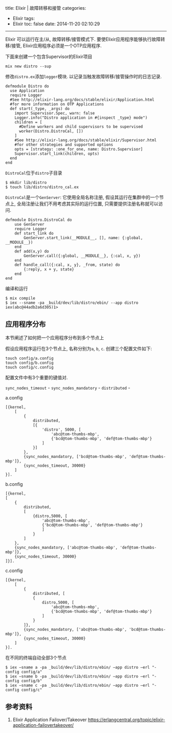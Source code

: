 title: Elixir | 故障转移和接管
categories:
  - Elixir
tags:
  - Elixir
toc: false
date: 2014-11-20 02:10:29
---

Elixir 可以运行在主/从, 故障转移/接管模式下. 要使Elixir应用程序能够执行故障转移/接管, Elixir应用程序必须是一个OTP应用程序.

下面来创建一个包含Supervisor的Elixir项目


```
mix new distro --sup
```

修改`distro.ex`添加`logger`模块. 以记录当触发故障转移/接管操作时的日志记录.

```
defmodule Distro do
  use Application
  require Logger
  #See http://elixir-lang.org/docs/stable/elixir/Application.html
  #for more information on OTP Applications
  def start(_type, _args) do
    import Supervisor.Spec, warn: false
    Logger.info("Distro application in #{inspect _type} mode")
    children = [
      #Define workers and child supervisors to be supervised
      worker(Distro.DistroCal, [])
    ]
    #See http://elixir-lang.org/docs/stable/elixir/Supervisor.html
    #for other strategies and supported options
    opts = [strategy: :one_for_one, name: Distro.Supervisor]
    Supervisor.start_link(children, opts)
  end
end
```

`DistroCal`位于`distro`子目录

```
$ mkdir lib/distro
$ touch lib/distro/distro_cal.ex
```

`DistroCal`是一个`GenServer`: 它使用全局名称注册, 假设其运行在集群中的一个节点上, 全局注册让我们不用考虑其实际的运行位置, 只需要提供注册名称就可以访问.

```
defmodule Distro.DistroCal do
    use GenServer
    require Logger
    def start_link do
        GenServer.start_link(__MODULE__, [], name: {:global, __MODULE__})
    end
    def add(x,y) do
        GenServer.call({:global, __MODULE__}, {:cal, x, y})
    end
    def handle_call({:cal, x, y}, _from, state) do
        {:reply, x + y, state}
    end
end
```

编译和运行

```
$ mix compile
$ iex --sname -pa _build/dev/lib/distro/ebin/ --app distro
iex(abc@44adb2a6d305)1>
```

## 应用程序分布

本节阐述了如何把一个应用程序分布到多个节点上

假设应用程序运行在3个节点上, 名称分别为`a`, `b`, `c`. 创建三个配置文件如下:

```
touch config/a.config
touch config/b.config
touch config/c.config
```

配置文件中有3个重要的键值对.

`sync_nodes_timeout` -
`sync_nodes_mandatory` -
`distributed` -


a.config

```
[{kernel,
	[
	    {
	        distributed,
	        [{
	            'distro', 5000, [
	                'abc@tom-thumbs-mbp',
	                {'bcd@tom-thumbs-mbp', 'def@tom-thumbs-mbp'}
	            ]
            }]
        },
        {sync_nodes_mandatory, ['bcd@tom-thumbs-mbp', 'def@tom-thumbs-mbp']},
        {sync_nodes_timeout, 30000}
    ]
}].
```

b.config

```
[{kernel,
[
    {
        distributed,
        [
            {distro,5000, [
                'abc@tom-thumbs-mbp',
                {'bcd@tom-thumbs-mbp', 'def@tom-thumbs-mbp'}
                ]
            }
        ]
    },
    {sync_nodes_mandatory, ['abc@tom-thumbs-mbp', 'def@tom-thumbs-mbp']},
    {sync_nodes_timeout, 30000}
]}].
```

c.config

```
[{kernel,
	[
	    {
	        distributed, [
	        {
	            distro,5000, [
	                'abc@tom-thumbs-mbp',
	                {'bcd@tom-thumbs-mbp', 'def@tom-thumbs-mbp'}
	            ]
            }
        ]},
        {sync_nodes_mandatory, ['abc@tom-thumbs-mbp', 'bcd@tom-thumbs-mbp']},
        {sync_nodes_timeout, 30000}
    ]
}].
```

在不同的终端自动全部3个节点

```
$ iex –sname a -pa _build/dev/lib/distro/ebin/ –app distro –erl "-config config/a"
$ iex –sname b -pa _build/dev/lib/distro/ebin/ –app distro –erl "-config config/b"
$ iex –sname c -pa _build/dev/lib/distro/ebin/ –app distro –erl "-config config/c"
```


## 参考资料

1. Elixir Application Failover/Takeover
https://erlangcentral.org/topic/elixir-application-failovertakeover/